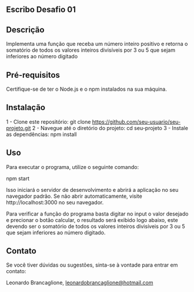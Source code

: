 ## Escribo Desafio 01
## Descrição
Implementa uma função que receba um número inteiro positivo e retorna o somatório de todos os valores inteiros divisíveis por 3 ou 5 que sejam inferiores ao número digitado

## Pré-requisitos
Certifique-se de ter o Node.js e o npm instalados na sua máquina.

## Instalação
1 - Clone este repositório: git clone https://github.com/seu-usuario/seu-projeto.git
2 - Navegue até o diretório do projeto: cd seu-projeto
3 - Instale as dependências: npm install

## Uso
Para executar o programa, utilize o seguinte comando:

npm start

Isso iniciará o servidor de desenvolvimento e abrirá a aplicação no seu navegador padrão. Se não abrir automaticamente, visite http://localhost:3000 no seu navegador.

Para verificar a função do programa basta digitar no input o valor desejado e precionar o botão calcular, o resultado será exibido logo abaixo, este devendo ser o somatório de todos os valores inteiros divisíveis por 3 ou 5 que sejam inferiores ao número digitado.

## Contato
Se você tiver dúvidas ou sugestões, sinta-se à vontade para entrar em contato:

Leonardo Brancaglione, leonardobrancaglione@hotmail.com